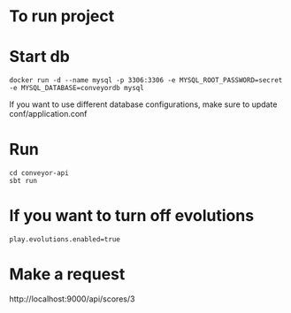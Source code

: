 # To run project

# Start db
`docker run -d --name mysql -p 3306:3306 -e MYSQL_ROOT_PASSWORD=secret -e MYSQL_DATABASE=conveyordb mysql`

If you want to use different database configurations, make sure to update conf/application.conf

# Run
```
cd conveyor-api
sbt run
```


# If you want to turn off evolutions
```aidl
play.evolutions.enabled=true
```

# Make a request

http://localhost:9000/api/scores/3
